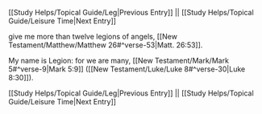 [[Study Helps/Topical Guide/Leg|Previous Entry]]  ||  [[Study Helps/Topical Guide/Leisure Time|Next Entry]]

 give me more than twelve legions of angels, [[New Testament/Matthew/Matthew 26#^verse-53|Matt. 26:53]].

 My name is Legion: for we are many, [[New Testament/Mark/Mark 5#^verse-9|Mark 5:9]] ([[New Testament/Luke/Luke 8#^verse-30|Luke 8:30]]).

[[Study Helps/Topical Guide/Leg|Previous Entry]]  ||  [[Study Helps/Topical Guide/Leisure Time|Next Entry]]